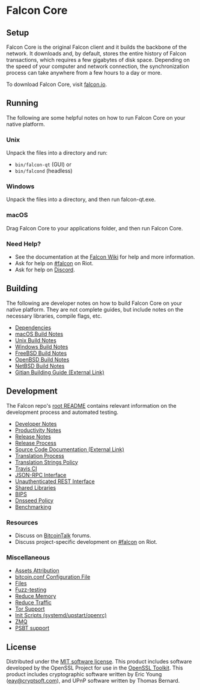 Falcon Core
=============

Setup
---------------------
Falcon Core is the original Falcon client and it builds the backbone of the network. It downloads and, by default, stores the entire history of Falcon transactions, which requires a few gigabytes of disk space. Depending on the speed of your computer and network connection, the synchronization process can take anywhere from a few hours to a day or more.

To download Falcon Core, visit [falcon.io](https://falcon.io/downloads/).

Running
---------------------
The following are some helpful notes on how to run Falcon Core on your native platform.

### Unix

Unpack the files into a directory and run:

- `bin/falcon-qt` (GUI) or
- `bin/falcond` (headless)

### Windows

Unpack the files into a directory, and then run falcon-qt.exe.

### macOS

Drag Falcon Core to your applications folder, and then run Falcon Core.

### Need Help?

* See the documentation at the [Falcon Wiki](https://falcon.wiki/start)
for help and more information.
* Ask for help on [#falcon](https://riot.im/app/#/room/#falcon:matrix.org) on Riot.
* Ask for help on [Discord](https://discord.me/falcon).

Building
---------------------
The following are developer notes on how to build Falcon Core on your native platform. They are not complete guides, but include notes on the necessary libraries, compile flags, etc.

- [Dependencies](dependencies.md)
- [macOS Build Notes](build-osx.md)
- [Unix Build Notes](build-unix.md)
- [Windows Build Notes](build-windows.md)
- [FreeBSD Build Notes](build-freebsd.md)
- [OpenBSD Build Notes](build-openbsd.md)
- [NetBSD Build Notes](build-netbsd.md)
- [Gitian Building Guide (External Link)](https://github.com/bitcoin-core/docs/blob/master/gitian-building.md)

Development
---------------------
The Falcon repo's [root README](/README.md) contains relevant information on the development process and automated testing.

- [Developer Notes](developer-notes.md)
- [Productivity Notes](productivity.md)
- [Release Notes](release-notes.md)
- [Release Process](release-process.md)
- [Source Code Documentation (External Link)](https://dev.visucore.com/bitcoin/doxygen/)
- [Translation Process](translation_process.md)
- [Translation Strings Policy](translation_strings_policy.md)
- [Travis CI](travis-ci.md)
- [JSON-RPC Interface](JSON-RPC-interface.md)
- [Unauthenticated REST Interface](REST-interface.md)
- [Shared Libraries](shared-libraries.md)
- [BIPS](bips.md)
- [Dnsseed Policy](dnsseed-policy.md)
- [Benchmarking](benchmarking.md)

### Resources
* Discuss on [BitcoinTalk](https://bitcointalk.org/index.php?topic=1835782.0) forums.
* Discuss project-specific development on [#falcon](https://riot.im/app/#/room/#falcon-dev:matrix.org) on Riot.

### Miscellaneous
- [Assets Attribution](assets-attribution.md)
- [bitcoin.conf Configuration File](bitcoin-conf.md)
- [Files](files.md)
- [Fuzz-testing](fuzzing.md)
- [Reduce Memory](reduce-memory.md)
- [Reduce Traffic](reduce-traffic.md)
- [Tor Support](tor.md)
- [Init Scripts (systemd/upstart/openrc)](init.md)
- [ZMQ](zmq.md)
- [PSBT support](psbt.md)

License
---------------------
Distributed under the [MIT software license](/COPYING).
This product includes software developed by the OpenSSL Project for use in the [OpenSSL Toolkit](https://www.openssl.org/). This product includes
cryptographic software written by Eric Young ([eay@cryptsoft.com](mailto:eay@cryptsoft.com)), and UPnP software written by Thomas Bernard.
